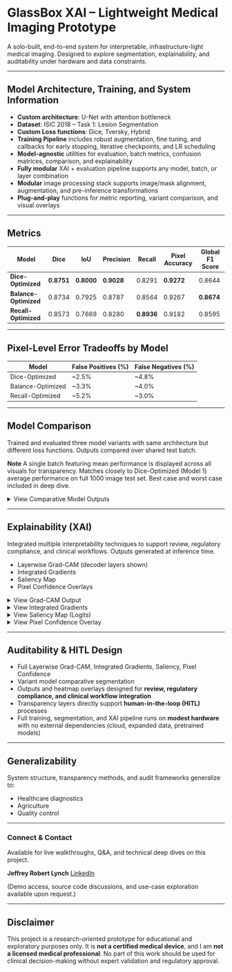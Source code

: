# GlassBox XAI – Lightweight Medical Imaging Prototype

A solo-built, end-to-end system for interpretable, infrastructure-light medical imaging. Designed to explore segmentation, explainability, and auditability under hardware and data constraints.

---

## Model Architecture, Training, and System Information

- **Custom architecture**: U-Net with attention bottleneck  
- **Dataset**: ISIC 2018 – Task 1: Lesion Segmentation  
- **Custom Loss functions**: Dice, Tversky, Hybrid
- **Training Pipeline** includes robust augmentation, fine tuning, and callbacks for early stopping, iterative checkpoints, and LR scheduling 
- **Model-agnostic** utilities for evaluation, batch metrics, confusion matrices, comparison, and explainability
- **Fully modular** XAI + evaluation pipeline supports any model, batch, or layer combination
- **Modular** image processing stack supports image/mask alignment, augmentation, and pre-inference transformations
- **Plug-and-play** functions for metric reporting, variant comparison, and visual overlays 

---

## Metrics 

| Model              | Dice     | IoU      | Precision | Recall   | Pixel Accuracy | Global F1 Score |
|-------------------|----------|----------|-----------|----------|----------------|----------|
| **Dice-Optimized**   | **0.8751** | **0.8000** | **0.9028**  | 0.8291   | **0.9272**      | 0.8644   |
| **Balance-Optimized**| 0.8734   | 0.7925   | 0.8787    | 0.8564   | 0.9267         | **0.8674** |
| **Recall-Optimized** | 0.8573   | 0.7669   | 0.8280    | **0.8936** | 0.9182         | 0.8595   |

---

## Pixel-Level Error Tradeoffs by Model

| Model                     | False Positives (%) | False Negatives (%) |
|---------------------------|---------------------|----------------------|
| Dice-Optimized            | ~2.5%               | ~4.8%                |
| Balance-Optimized         | ~3.3%               | ~4.0%                |
| Recall-Optimized          | ~5.2%               | ~3.0%                |

---

## Model Comparison

Trained and evaluated three model variants with same architecture but different loss functions. Outputs compared over shared test batch.

**Note** A single batch featuring mean performance is displayed across all visuals for transparency. Matches closely to Dice-Optimized (Model 1) average performance on full 1000 image test set. Best case and worst case included in deep dive. 

<details>
<summary>View Comparative Model Outputs</summary>

![Multi-Model - Variant Comparison Visual](output/multi_model_batch_a_1.png)
*Side-by-side comparison of segmentation output vs. ground truth across three model variants.*

</details>

---

## Explainability (XAI)

Integrated multiple interpretability techniques to support review, regulatory compliance, and clinical workflows. Outputs generated at inference time.

- Layerwise Grad-CAM (decoder layers shown)  
- Integrated Gradients  
- Saliency Map
- Pixel Confidence Overlays  

<details>
<summary>View Grad-CAM Output</summary>

![Model 1 - Grad-CAM Decoder Layer Output](output/layer_dec_model_1_batch_a_1.png)
*Decoder-layer activation via Grad-CAM. Full end-to-end layerwise mapping available in deep dive.*

</details>

<details>
<summary>View Integrated Gradients</summary>

![Model 1 - Integrated Gradients Output](output/int_grad_model_1_batch_a_1.png) 
*Map using Integrated Gradients.*

</details>

<details>
<summary>View Saliency Map (Logits)</summary>

![Model 1 - Saliency Map Logits Output](output/sal_map_model_1_batch_a_1_raw.png) 
*Saliency based on raw logits.*

</details>

<details>
<summary>View Pixel Confidence Overlay</summary>

![Model 1 - Confidence Map Output](output/conf_map_model_1_batch_a_1.png)
*Overlay displaying class confidence for each pixel, grouped by like pixels.*

</details>

---

## Auditability & HITL Design

- Full Layerwise Grad-CAM, Integrated Gradients, Saliency, Pixel Confidence
- Variant model comparative segmentation
- Outputs and heatmap overlays designed for **review, regulatory compliance, and clinical workflow integration**  
- Transparency layers directly support **human-in-the-loop (HITL)** processes
- Full training, segmentation, and XAI pipeline runs on **modest hardware** with no external dependencies (cloud, expanded data, pretrained models)

---

## Generalizability

System structure, transparency methods, and audit frameworks generalize to:

- Healthcare diagnostics  
- Agriculture 
- Quality control 

---

### Connect & Contact

Available for live walkthroughs, Q&A, and technical deep dives on this project.

**Jeffrey Robert Lynch** [LinkedIn](https://www.linkedin.com/in/jeffrey-lynch-350930348)

(Demo access, source code discussions, and use-case exploration available upon request.)

---

## Disclaimer

This project is a research-oriented prototype for educational and exploratory purposes only. It is **not a certified medical device**, and I am **not a licensed medical professional**. No part of this work should be used for clinical decision-making without expert validation and regulatory approval.
